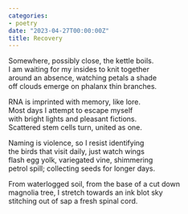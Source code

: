 ```yaml
---
categories:
- poetry
date: "2023-04-27T00:00:00Z"
title: Recovery
---
```


Somewhere, possibly close, the kettle boils.  
I am waiting for my insides to knit together  
around an absence, watching petals a shade  
off clouds emerge on phalanx thin branches.

RNA is imprinted with memory, like lore.  
Most days I attempt to escape myself   
with bright lights and pleasant fictions.   
Scattered stem cells turn, united as one.   

Naming is violence, so I resist identifying  
the birds that visit daily, just watch wings   
flash egg yolk, variegated vine, shimmering  
petrol spill; collecting seeds for longer days.

From waterlogged soil, from the base of a cut down   
magnolia tree, I stretch towards an ink blot sky  
stitching out of sap a fresh spinal cord.   